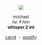 <div align="center">
  
  <a href="(https://spotify-github-profile.kittinanx.com/api/view?uid=31t5g3hkel7l6u4oagayevubrnge&cover_image=true&theme=novatorem&show_offline=false&background_color=121212&interchange=false&bar_color=53b14f&bar_color_cover=false" alt="spotify-github-profile" />
  </a>

</div>

<p align="center">
  <img src="https://i.ibb.co/0y5bWM91/image.png">
</p>

<p align="center">
  michael <br>
  <i>he ↟ him</i> <br>
  <b>whisper 2 int</b>
</p>

<p align="center">
  <a href="https://godsfavoriteboy.carrd.co/">carrd</a> ・ 
  <a href="https://open.spotify.com/user/31t5g3hkel7l6u4oagayevubrnge?si=bf9d454eb5074ec1">spotify</a>
</p>
